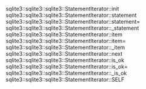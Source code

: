 sqlite3::sqlite3::sqlite3::StatementIterator::init
sqlite3::sqlite3::sqlite3::StatementIterator::statement
sqlite3::sqlite3::sqlite3::StatementIterator::statement=
sqlite3::sqlite3::sqlite3::StatementIterator::_statement
sqlite3::sqlite3::sqlite3::StatementIterator::item
sqlite3::sqlite3::sqlite3::StatementIterator::item=
sqlite3::sqlite3::sqlite3::StatementIterator::_item
sqlite3::sqlite3::sqlite3::StatementIterator::next
sqlite3::sqlite3::sqlite3::StatementIterator::is_ok
sqlite3::sqlite3::sqlite3::StatementIterator::is_ok=
sqlite3::sqlite3::sqlite3::StatementIterator::_is_ok
sqlite3::sqlite3::sqlite3::StatementIterator::SELF